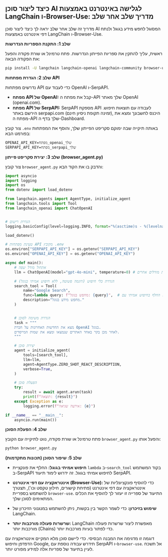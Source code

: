 ## כיצד ליצור סוכן AI לגלישה באינטרנט באמצעות LangChain ו-Browser-Use: מדריך שלב אחר שלב

מדריך זה שלב אחר שלב יראה לך כיצד ליצור סוכן AI המסוגל לחפש מידע בגוגל ולנתח דפי אינטרנט באמצעות LangChain ו-Browser-Use.

**שלב 1: התקנת הספריות הנדרשות**

ראשית, עליך להתקין את ספריות הפייתון הנדרשות. פתח טרמינל או שורת פקודה והפעל את הפקודה הבאה:

```bash
pip install -U langchain langchain-openai langchain-community browser-use python-dotenv serpapi google-search-results numexpr
```

**שלב 2: הגדרת מפתחות API**

נדרשים מפתחות API כדי לעבוד עם OpenAI ו-SerpAPI.

*   **מפתח API של OpenAI:** קבל את מפתח ה-API שלך מאתר OpenAI (openai.com).
*   **מפתח API של SerpAPI:** SerpAPI מספקת API לעבודה עם תוצאות חיפוש. הירשם באתר serpapi.com (זמינה תקופת ניסיון חינם), היכנס לחשבונך ומצא את מפתח ה-API שלך בדף ה-Dashboard.

צור קובץ `.env` באותה תיקייה שבה ימוקם סקריפט הפייתון שלך, והוסף את המפתחות בפורמט הבא:

```
OPENAI_API_KEY=מפתח_openai_שלך
SERPAPI_API_KEY=מפתח_serpapi_שלך
```

**שלב 3: יצירת סקריפט פייתון (browser_agent.py)**

צור קובץ `browser_agent.py` והדבק בו את הקוד הבא:

```python
import asyncio
import logging
import os
from dotenv import load_dotenv

from langchain.agents import AgentType, initialize_agent
from langchain.tools import Tool
from langchain_openai import ChatOpenAI


# הגדרת רישום
logging.basicConfig(level=logging.INFO, format="%(asctime)s - %(levelname)s - %(message)s")

load_dotenv()

# טעינת מפתחות API מקובץ .env
os.environ["SERPAPI_API_KEY"] = os.getenv("SERPAPI_API_KEY")
os.environ["OPENAI_API_KEY"] = os.getenv("OPENAI_API_KEY")

async def main():
    # אתחול מודל שפה
    llm = ChatOpenAI(model="gpt-4o-mini", temperature=0) # ניתן לנסות מודלים אחרים

    # הגדרת כלי חיפוש (דוגמה פשוטה, ללא חיפוש אמיתי בגוגל)
    search_tool = Tool(
        name="Google Search",
        func=lambda query: f"מחפש בגוגל: {query}",  # החלף בחיפוש אמיתי עם SerpAPI במידת הצורך
        description="מחפש מידע בגוגל."
    )


    # הגדרת משימה לסוכן
    task = """
    מצא את החדשות האחרונות על חברת OpenAI בגוגל.
    לאחר מכן בקר באחד האתרים שנמצאו ומצא את שמות המייסדים.
    """

    # יצירת סוכן
    agent = initialize_agent(
        tools=[search_tool],
        llm=llm,
        agent=AgentType.ZERO_SHOT_REACT_DESCRIPTION,
        verbose=True,
    )

    # הפעלת סוכן
    try:
        result = await agent.arun(task)
        print(f"תוצאה: {result}")
    except Exception as e:
        logging.error(f"אירעה שגיאה: {e}")

if __name__ == "__main__":
    asyncio.run(main())
```

**שלב 4: הפעלת הסוכן**

פתח טרמינל או שורת פקודה, נווט לתיקייה עם הקובץ `browser_agent.py` והפעל אותו:

```bash
python browser_agent.py
```

**שלב 5: שיפור הסוכן (תכונות מתקדמות)**

*   **חיפוש אמיתי בגוגל:** החלף את פונקציית `lambda` ב-`search_tool` בקוד המשתמש ב-SerpAPI לחיפוש אמיתי בגוגל. זה ידרוש לימוד תיעוד SerpAPI.

*   **אינטראקציה עם דפי אינטרנט (Browser-Use):** כדי להוסיף פונקציונליות של אינטראקציה עם דפי אינטרנט (פתיחת קישורים, חילוץ טקסט וכו'), תצטרך להשתמש בספריית `browser-use`. התיעוד של ספרייה זו יעזור לך להוסיף את הכלים המתאימים לסוכן שלך.

*   **שימוש בזיכרון:** כדי לשמר הקשר בין בקשות, ניתן להשתמש במנגנוני הזיכרון של LangChain.

*   **שרשרות פעולה מורכבות יותר:** LangChain מאפשרת ליצור שרשרות פעולה מורכבות יותר (Chains) כדי לפתור בעיות מורכבות יותר.


דוגמה זו מדגימה את המבנה הבסיסי. כדי ליישם סוכן מלא המקיים אינטראקציה עם הדפדפן וחיפוש Google, תידרש עבודה נוספת עם SerpAPI ו-`browser-use`. אל תשכח לעיין בתיעוד של ספריות אלה למידע מפורט יותר.
